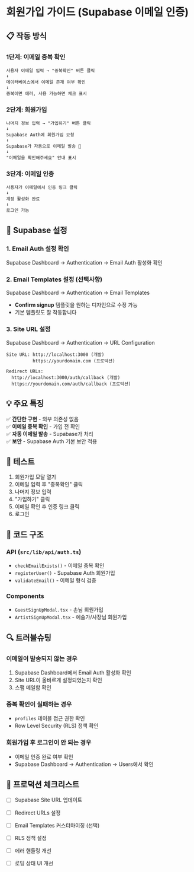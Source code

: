 # 회원가입 가이드 (Supabase 이메일 인증)

## 📋 작동 방식

### 1단계: 이메일 중복 확인
```
사용자 이메일 입력 → "중복확인" 버튼 클릭
↓
데이터베이스에서 이메일 존재 여부 확인
↓
중복이면 에러, 사용 가능하면 체크 표시
```

### 2단계: 회원가입
```
나머지 정보 입력 → "가입하기" 버튼 클릭
↓
Supabase Auth에 회원가입 요청
↓
Supabase가 자동으로 이메일 발송 📧
↓
"이메일을 확인해주세요" 안내 표시
```

### 3단계: 이메일 인증
```
사용자가 이메일에서 인증 링크 클릭
↓
계정 활성화 완료
↓
로그인 가능
```

## 🔧 Supabase 설정

### 1. Email Auth 설정 확인

Supabase Dashboard → Authentication → Email Auth 활성화 확인

### 2. Email Templates 설정 (선택사항)

Supabase Dashboard → Authentication → Email Templates

- **Confirm signup** 템플릿을 원하는 디자인으로 수정 가능
- 기본 템플릿도 잘 작동합니다

### 3. Site URL 설정

Supabase Dashboard → Authentication → URL Configuration

```
Site URL: http://localhost:3000 (개발)
          https://yourdomain.com (프로덕션)

Redirect URLs:
  http://localhost:3000/auth/callback (개발)
  https://yourdomain.com/auth/callback (프로덕션)
```

## 💡 주요 특징

✅ **간단한 구현** - 외부 의존성 없음  
✅ **이메일 중복 확인** - 가입 전 확인  
✅ **자동 이메일 발송** - Supabase가 처리  
✅ **보안** - Supabase Auth 기본 보안 적용  

## 🧪 테스트

1. 회원가입 모달 열기
2. 이메일 입력 후 "중복확인" 클릭
3. 나머지 정보 입력
4. "가입하기" 클릭
5. 이메일 확인 후 인증 링크 클릭
6. 로그인

## 📝 코드 구조

### API (`src/lib/api/auth.ts`)
- `checkEmailExists()` - 이메일 중복 확인
- `registerUser()` - Supabase Auth 회원가입
- `validateEmail()` - 이메일 형식 검증

### Components
- `GuestSignUpModal.tsx` - 손님 회원가입
- `ArtistSignUpModal.tsx` - 예술가/사장님 회원가입

## 🔍 트러블슈팅

### 이메일이 발송되지 않는 경우
1. Supabase Dashboard에서 Email Auth 활성화 확인
2. Site URL이 올바르게 설정되었는지 확인
3. 스팸 메일함 확인

### 중복 확인이 실패하는 경우
- `profiles` 테이블 접근 권한 확인
- Row Level Security (RLS) 정책 확인

### 회원가입 후 로그인이 안 되는 경우
- 이메일 인증 완료 여부 확인
- Supabase Dashboard → Authentication → Users에서 확인

## 🚀 프로덕션 체크리스트

- [ ] Supabase Site URL 업데이트
- [ ] Redirect URLs 설정
- [ ] Email Templates 커스터마이징 (선택)
- [ ] RLS 정책 설정
- [ ] 에러 핸들링 개선
- [ ] 로딩 상태 UI 개선








